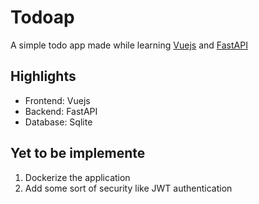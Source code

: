 
# Todoap

A simple todo app made while learning [Vuejs](https://vuejs.org/) and [FastAPI](https://fastapi.tiangolo.com/)

## Highlights

* Frontend: Vuejs
* Backend: FastAPI
* Database: Sqlite

## Yet to be implemente

1. Dockerize the application
2. Add some sort of security like JWT authentication

